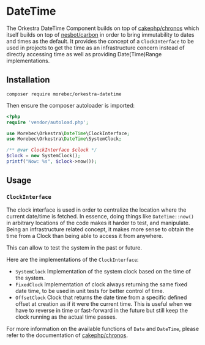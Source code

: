 # DateTime
The Orkestra DateTime Component builds on top of [cakephp/chronos](https://github.com/cakephp/chronos) which itself builds on top of
[nesbot/carbon](https://github.com/nesbot/carbon) in order to bring immutability to dates and times as the default.
It provides the concept of a `ClockInterface` to be used in projects to get the time as an infrastructure concern
instead of directly accessing time as well as providing Date(Time)Range implementations.

## Installation

```shell
composer require morebec/orkestra-datetime
```

Then ensure the composer autoloader is imported:
```php
<?php
require 'vendor/autoload.php';

use Morebec\Orkestra\DateTime\ClockInterface;
use Morebec\Orkestra\DateTime\SystemClock;

/** @var ClockInterface $clock */
$clock = new SystemClock();
printf("Now: %s", $clock->now());
```

## Usage
### `ClockInterface`
The clock interface is used in order to centralize the location where the current date/time is fetched.
In essence, doing things like `DateTime::now()` in arbitrary locations of the code makes it harder to test, and manipulate.
Being an infrastructure related concept, it makes more sense to obtain the time from a Clock than being able to access 
it from anywhere.

This can allow to test the system in the past or future.

Here are the implementations of the `ClockInterface`:
- `SystemClock` Implementation of the system clock based on the time of the system.
- `FixedClock` Implementation of clock always returning the same fixed date time, to be used in unit tests for better control of time.
- `OffsetClock`  Clock that returns the date time from a specific defined offset at creation as if it were the current time. This is useful when we have to reverse in time or fast-forward in the future but still keep the clock running as  the actual time passes.


For more information on the available functions of `Date` and `DateTime`, please refer to the documentation of [cakephp/chronos](https://github.com/cakephp/chronos).